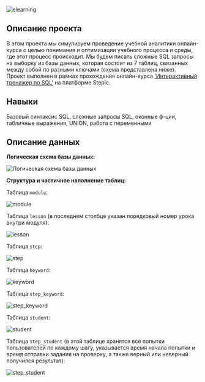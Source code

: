 ![elearning](https://www.google.com/url?sa=i&url=https%3A%2F%2Fwww.intracon-spain.com%2Felearning-learning-to-learn-on-your-own%2F&psig=AOvVaw0BcXvHL-kTXJWhQn7G4xwC&ust=1670142967988000&source=images&cd=vfe&ved=0CBAQjRxqGAoTCPCb2cSF3fsCFQAAAAAdAAAAABCaBQ)

## Описание проекта

В этом проекта мы симулируем проведение учебной аналитики онлайн-курса с целью понимания и оптимизации учебного процесса и  среды, где этот процесс происходит.
Мы будем писать сложные SQL запросы на выборку из базы данных, которая состоит из 7 таблиц, связанных между собой по разными ключами (cхема представлена ниже).  
Проект выполнен в рамках прохождения онлайн-курса ['Интерактивный тренажер по SQL'](https://stepik.org/course/63054/info) на платформе Stepic.

## Навыки 

Базовый синтаксис SQL, сложные запросы SQL, оконные ф-ции, табличные выражения, UNION, работа с переменными

## Описание данных

**Логическая схема базы данных:**

![Логическая схема базы данных](https://user-images.githubusercontent.com/102512648/205432131-1c063477-b38e-4953-864b-ea39bdd7fc1e.png)


**Структура и частичное наполнение таблиц:**

Таблица `module`:

![module](https://user-images.githubusercontent.com/102512648/205431912-c3e029d9-f039-4bbc-a3f7-353c3616eee7.png)

Таблица `lesson` (в последнем столбце указан порядковый номер урока внутри модуля):

![lesson](https://user-images.githubusercontent.com/102512648/205431937-e6b3a476-900f-4a24-9c08-16b1906a3d81.png)

Таблица `step`:

![step](https://user-images.githubusercontent.com/102512648/205431956-a979eabd-c549-495b-a59a-631e561f5e9a.png)

Таблица `keyword`:

![keyword](https://user-images.githubusercontent.com/102512648/205431970-5f15adf0-52f3-4815-82d1-5badd62bd142.png)

Таблица `step_keyword`:

![step_keyword](https://user-images.githubusercontent.com/102512648/205431987-7eef7edb-8768-4d8f-9a3c-27a13d2c171a.png)

Таблица `student`:

![student](https://user-images.githubusercontent.com/102512648/205432005-1a6f8ed2-3bec-4924-84ac-0999a08add98.png)

 Таблица `step_student`  (в этой таблице хранятся все попытки пользователей по каждому шагу, указывается время начала попытки и время отправки задания на проверку, а также верный или неверный получился результат):

![step_student](https://user-images.githubusercontent.com/102512648/205432049-6669c943-6341-4b41-a076-90a770b8938f.png)
